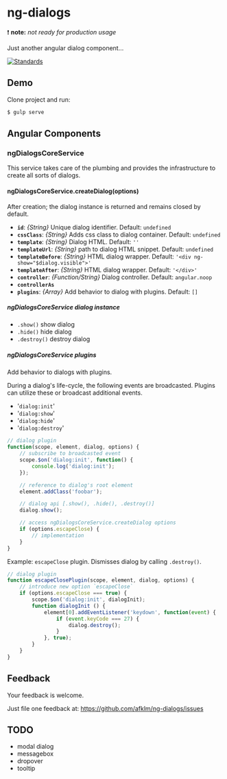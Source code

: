# ng-dialogs

:exclamation: **note:** _not ready for production usage_

Just another angular dialog component...

<a href="https://xkcd.com/927/" target="_blank"><img src="https://imgs.xkcd.com/comics/standards.png" alt="Standards" title="Fortunately, the charging one has been solved now that we've all standardized on mini-USB. Or is it micro-USB? Shit." /></a>


## Demo

Clone project and run:

```bash
$ gulp serve
```


## Angular Components
### ngDialogsCoreService
This service takes care of the plumbing and provides the infrastructure to create all sorts of dialogs.

#### ngDialogsCoreService.createDialog(options)

After creation; the dialog instance is returned and remains closed by default.

* **`id`**: _{String}_ Unique dialog identifier. Default: `undefined`
* **`cssClass`**: _{String}_ Adds css class to dialog container. Default: `undefined`
* **`template`**: _{String}_ Dialog HTML. Default: `''`
* **`templateUrl`**: _{String}_ path to dialog HTML snippet. Default: `undefined`
* **`templateBefore`**: _{String}_ HTML dialog wrapper. Default: `'<div ng-show="$dialog.visible">'`
* **`templateAfter`**: _{String}_ HTML dialog wrapper. Default: `'</div>'`
* **`controller`**: _{Function/String}_ Dialog controller. Default: `angular.noop`
* **`controllerAs`**
* **`plugins`**: _{Array}_ Add behavior to dialog with plugins. Default: `[]`

##### ngDialogsCoreService dialog instance
* `.show()` show dialog
* `.hide()` hide dialog
* `.destroy()` destroy dialog

##### ngDialogsCoreService plugins

Add behavior to dialogs with plugins.

During a dialog's life-cycle, the following events are broadcasted. Plugins can utilize these or broadcast additional events.

* '`dialog:init`'
* '`dialog:show`'
* '`dialog:hide`'
* '`dialog:destroy`'


```javascript
// dialog plugin
function(scope, element, dialog, options) {
    // subscribe to broadcasted event
    scope.$on('dialog:init', function() {
        console.log('dialog:init');
    });

    // reference to dialog's root element
    element.addClass('foobar');

    // dialog api [.show(), .hide(), .destroy()]
    dialog.show();

    // access ngDialogsCoreService.createDialog options
    if (options.escapeClose) {
        // implementation
    }
}
```

Example: `escapeClose` plugin. Dismisses dialog by calling `.destroy()`.

```javascript
// dialog plugin
function escapeClosePlugin(scope, element, dialog, options) {
    // introduce new option `escapeClose`
    if (options.escapeClose === true) {
        scope.$on('dialog:init', dialogInit);
        function dialogInit () {
            element[0].addEventListener('keydown', function(event) {
                if (event.keyCode === 27) {
                    dialog.destroy();
                }
            }, true);
        }
    }
}
```

## Feedback
Your feedback is welcome.

Just file one feedback at: https://github.com/afklm/ng-dialogs/issues

## TODO
* modal dialog
* messagebox
* dropover
* tooltip

